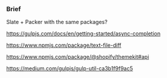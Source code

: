 ### Brief

Slate + Packer with the same packages?


https://gulpjs.com/docs/en/getting-started/async-completion


https://www.npmjs.com/package/text-file-diff


https://www.npmjs.com/package/@shopify/themekit#api

https://medium.com/gulpjs/gulp-util-ca3b1f9f9ac5